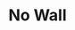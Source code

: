 ---
pid: MP147
title: No Wall
location_transcription: 1600 Callowhill St
zipcode: '19145'
outside_phl: 
neighborhood: Passyunk
age: '45'
age_range: 40-49
instagram: 
image_file_name: MP_147.jpg
proposal_transcription: All are welcome
topic: Inclusivity,Unity
topic_summary: 0, 0
type: Other No Form
keywords_other: 
credit: Lolita Jones
image_labels: No Wall
twitter: 
facebook: 
permalink: "/monuments/mp147/"
layout: item-page
---